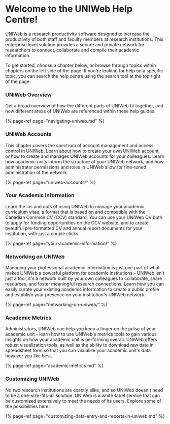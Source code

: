 # Welcome to the UNIWeb Help Centre!

UNIWeb is a research productivity software designed to increase the productivity of both staff and faculty members at research institutions. This enterprise level solution provides a secure and private network for researchers to connect, collaborate and compile their academic information. 

To get started, choose a chapter below, or browse through topics within chapters on the left side of the page. If you're looking for help on a specific topic, you can search the help centre using the search tool at the top right of the page.

### UNIWeb Overview

Get a broad overview of how the different parts of UNIWeb fit together, and how different areas of UNIWeb are referenced within these help guides.

{% page-ref page="navigating-uniweb.md" %}

### UNIWeb Accounts

This chapter covers the spectrum of account management and access control in UNIWeb. Learn about how to create your own UNIWeb account, or how to create and manages UNIWeb accounts for your colleagues. Learn how academic units inform the structure of your UNIWeb network, and how administrator permissions and roles in UNIWeb allow for fine-tuned administration of the network.

{% page-ref page="uniweb-accounts/" %}

### Your Academic Information

Learn the ins and outs of using UNIWeb to manage your academic curriculum vitae, a format that is based on and compatible with the Canadian Common CV \(CCV\) standard. You can use your UNIWeb CV both to apply for funding opportunities on the CCV website, and to create beautiful pre-formatted CV and annual report documents for your institution, with just a couple clicks.

{% page-ref page="your-academic-information/" %}

### Networking on UNIWeb

Managing your professional academic information is just one part of what makes UNIWeb a powerful platform for academic institutions - UNIWeb isn't just a tool, it's a network built by your own colleagues to collaborate, share resources, and foster meaningful research connections! Learn how you can easily curate your existing academic information to create a public profile and establish your presence on your institution's UNIWeb network.

{% page-ref page="networking-on-uniweb/" %}

### Academic Metrics

Administrators, UNIWeb can help you keep a finger on the pulse of your academic unit - learn how to use UNIWeb's metrics tools to gain various insights on how your academic unit is performing overall. UNIWeb offers robust visualization tools, as well as the ability to download raw data in spreadsheet form so that you can visualize your academic unit's data however you like best.

{% page-ref page="academic-metrics.md" %}

### Customizing UNIWeb

No two research institutions are exactly alike, and so UNIWeb doesn't need to be a one-size-fits-all solution. UNIWeb is a white-label service that can be customized extensively to meet the needs of its users. Explore some of the possibilities here.

{% page-ref page="customizing-data-entry-and-reports-in-uniweb.md" %}

